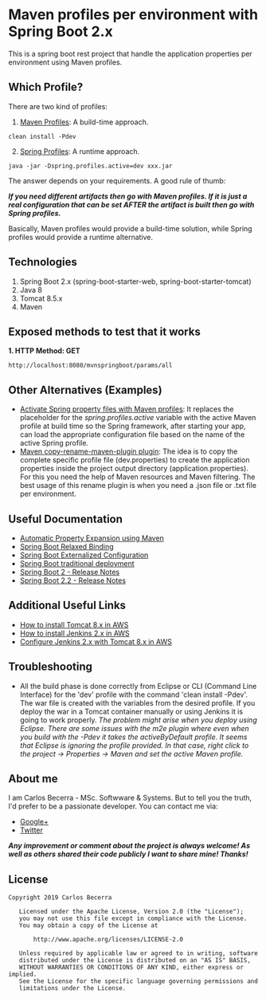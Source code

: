# Maven profiles per environment with Spring Boot 2.x

This is a spring boot rest project that handle the application properties per environment using Maven profiles.

## Which Profile?

There are two kind of profiles:

1. [Maven Profiles](http://maven.apache.org/guides/introduction/introduction-to-profiles.html): A build-time approach.
```
clean install -Pdev
```

2. [Spring Profiles](https://docs.spring.io/spring-boot/docs/current/reference/html/boot-features-profiles.html): A runtime approach.
```
java -jar -Dspring.profiles.active=dev xxx.jar
```

The answer depends on your requirements. A good rule of thumb:

_**If you need different artifacts then go with Maven profiles. If it is just a real configuration that can be set AFTER the artifact is built then go with Spring profiles.**_

Basically, Maven profiles would provide a build-time solution, while Spring profiles would provide a runtime alternative.

## Technologies

1. Spring Boot 2.x (spring-boot-starter-web, spring-boot-starter-tomcat)
2. Java 8
3. Tomcat 8.5.x
4. Maven

## Exposed methods to test that it works

**1. HTTP Method: GET**
```
http://localhost:8080/mvnspringboot/params/all
```

## Other Alternatives (Examples)

* [Activate Spring property files with Maven profiles](http://dolszewski.com/spring/spring-boot-properties-per-maven-profile/): It replaces the placeholder for the _spring.profiles.active_ variable with the active Maven profile at build time so the Spring framework, after starting your app, can load the appropriate configuration file based on the name of the active Spring profile.
* [Maven copy-rename-maven-plugin plugin](https://coderplus.github.io/copy-rename-maven-plugin/usage.html): The idea is to copy the complete specific profile file (dev.properties) to create the application properties inside the project output directory (application.properties). For this you need the help of Maven resources and Maven filtering. The best usage of this rename plugin is when you need a .json file or .txt file per environment.

## Useful Documentation

* [Automatic Property Expansion using Maven](https://docs.spring.io/spring-boot/docs/current/reference/html/howto-properties-and-configuration.html)
* [Spring Boot Relaxed Binding](https://github.com/spring-projects/spring-boot/wiki/Relaxed-Binding-2.0)
* [Spring Boot Externalized Configuration](https://docs.spring.io/spring-boot/docs/current/reference/html/boot-features-external-config.html)
* [Spring Boot traditional deployment](https://docs.spring.io/spring-boot/docs/current/reference/html/howto-traditional-deployment.html)
* [Spring Boot 2 - Release Notes](https://github.com/spring-projects/spring-boot/wiki/Spring-Boot-2.0-Release-Notes)
* [Spring Boot 2.2 - Release Notes](https://github.com/spring-projects/spring-booT/wiki/Spring-Boot-2.2.0-M1-Release-Notes)

## Additional Useful Links

* [How to install Tomcat 8.x in AWS](https://github.com/carlosCharz/installtomcataws)
* [How to install Jenkins 2.x in AWS](https://github.com/carlosCharz/installjenkinsaws)
* [Configure Jenkins 2.x with Tomcat 8.x in AWS](https://github.com/carlosCharz/configurejenkinstomcat)

## Troubleshooting

* All the build phase is done correctly from Eclipse or CLI (Command Line Interface) for the 'dev' profile with the command 'clean install -Pdev'. The war file is created with the variables from the desired profile. If you deploy the war in a Tomcat container manually or using Jenkins it is going to work properly. _The problem might arise when you deploy using Eclipse. There are some issues with the m2e plugin where even when you build with the -Pdev it takes the activeByDefault profile. It seems that Eclipse is ignoring the profile provided. In that case, right click to the project -> Properties -> Maven and set the active Maven profile._

## About me
I am Carlos Becerra - MSc. Softwware & Systems.  But to tell you the truth, I'd prefer to be a passionate developer. You can contact me via:

* [Google+](https://plus.google.com/+CarlosBecerraRodr%C3%ADguez)
* [Twitter](https://twitter.com/CarlosBecerraRo)

_**Any improvement or comment about the project is always welcome! As well as others shared their code publicly I want to share mine! Thanks!**_

## License
```javas
Copyright 2019 Carlos Becerra

   Licensed under the Apache License, Version 2.0 (the "License");
   you may not use this file except in compliance with the License.
   You may obtain a copy of the License at

       http://www.apache.org/licenses/LICENSE-2.0

   Unless required by applicable law or agreed to in writing, software
   distributed under the License is distributed on an "AS IS" BASIS,
   WITHOUT WARRANTIES OR CONDITIONS OF ANY KIND, either express or implied.
   See the License for the specific language governing permissions and
   limitations under the License.
